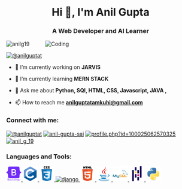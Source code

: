 <h1 align="center">Hi 👋, I'm Anil Gupta</h1>
<h3 align="center">A Web Developer and AI Learner </h3>
<img align="right" alt="Coding" width="400" src="https://blog.zoho.com/sites/zblogs/images/cliq/new-gear-1-converted-2019-10.gif">



<p align="left"> <img src="https://komarev.com/ghpvc/?username=anilg19&label=Profile%20views&color=0e75b6&style=flat" alt="anilg19" /> </p>

<p align="left"> <a href="https://twitter.com/@anilguptat" target="blank"><img src="https://img.shields.io/twitter/follow/@anilguptat?logo=twitter&style=for-the-badge" alt="@anilguptat" /></a> </p>

- 🔭 I’m currently working on **JARVIS**

- 🌱 I’m currently learning **MERN STACK**

- 💬 Ask me about **Python, SQl, HTML, CSS, Javascript, JAVA ,**

- 📫 How to reach me **anilguptatamkuhi@gmail.com**

<h3 align="left">Connect with me:</h3>
<p align="left">
<a href="https://twitter.com/@anilguptat" target="blank"><img align="center" src="https://raw.githubusercontent.com/rahuldkjain/github-profile-readme-generator/master/src/images/icons/Social/twitter.svg" alt="@anilguptat" height="30" width="40" /></a>
<a href="https://linkedin.com/in/anil-gupta-sai" target="blank"><img align="center" src="https://raw.githubusercontent.com/rahuldkjain/github-profile-readme-generator/master/src/images/icons/Social/linked-in-alt.svg" alt="anil-gupta-sai" height="30" width="40" /></a>
<a href="https://fb.com/profile.php?id=100025062570325" target="blank"><img align="center" src="https://raw.githubusercontent.com/rahuldkjain/github-profile-readme-generator/master/src/images/icons/Social/facebook.svg" alt="profile.php?id=100025062570325" height="30" width="40" /></a>
<a href="https://instagram.com/anil_g_19" target="blank"><img align="center" src="https://raw.githubusercontent.com/rahuldkjain/github-profile-readme-generator/master/src/images/icons/Social/instagram.svg" alt="anil_g_19" height="30" width="40" /></a>
<!-- <a href="https://www.youtube.com/c/ag_square" target="blank"><img align="center" src="https://raw.githubusercontent.com/rahuldkjain/github-profile-readme-generator/master/src/images/icons/Social/youtube.svg" alt="ag_square" height="30" width="40" /></a> -->
</p>

<h3 align="left">Languages and Tools:</h3>
<p align="left"> <a href="https://getbootstrap.com" target="_blank" rel="noreferrer"> <img src="https://raw.githubusercontent.com/devicons/devicon/master/icons/bootstrap/bootstrap-plain-wordmark.svg" alt="bootstrap" width="40" height="40"/> </a> <a href="https://www.cprogramming.com/" target="_blank" rel="noreferrer"> <img src="https://raw.githubusercontent.com/devicons/devicon/master/icons/c/c-original.svg" alt="c" width="40" height="40"/> </a> <a href="https://www.w3schools.com/css/" target="_blank" rel="noreferrer"> <img src="https://raw.githubusercontent.com/devicons/devicon/master/icons/css3/css3-original-wordmark.svg" alt="css3" width="40" height="40"/> </a> <a href="https://www.djangoproject.com/" target="_blank" rel="noreferrer"> <img src="https://cdn.worldvectorlogo.com/logos/django.svg" alt="django" width="40" height="40"/> </a> <a href="https://www.w3.org/html/" target="_blank" rel="noreferrer"> <img src="https://raw.githubusercontent.com/devicons/devicon/master/icons/html5/html5-original-wordmark.svg" alt="html5" width="40" height="40"/> </a> <a href="https://www.java.com" target="_blank" rel="noreferrer"> <img src="https://raw.githubusercontent.com/devicons/devicon/master/icons/java/java-original.svg" alt="java" width="40" height="40"/> </a> <a href="https://www.mysql.com/" target="_blank" rel="noreferrer"> <img src="https://raw.githubusercontent.com/devicons/devicon/master/icons/mysql/mysql-original-wordmark.svg" alt="mysql" width="40" height="40"/> </a> <a href="https://pandas.pydata.org/" target="_blank" rel="noreferrer"> <img src="https://raw.githubusercontent.com/devicons/devicon/2ae2a900d2f041da66e950e4d48052658d850630/icons/pandas/pandas-original.svg" alt="pandas" width="40" height="40"/> </a> <a href="https://www.python.org" target="_blank" rel="noreferrer"> <img src="https://raw.githubusercontent.com/devicons/devicon/master/icons/python/python-original.svg" alt="python" width="40" height="40"/> </a> </p>


